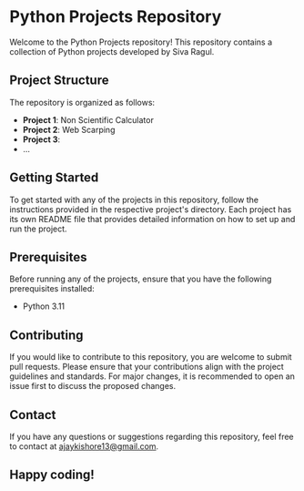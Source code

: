 # Python Projects Repository

Welcome to the Python Projects repository! This repository contains a collection of Python projects developed by Siva Ragul.

## Project Structure

The repository is organized as follows:

- **Project 1**: Non Scientific Calculator
- **Project 2**: Web Scarping 
- **Project 3**: 
- ...

## Getting Started

To get started with any of the projects in this repository, follow the instructions provided in the respective project's directory. Each project has its own README file that provides detailed information on how to set up and run the project.

## Prerequisites

Before running any of the projects, ensure that you have the following prerequisites installed:

- Python 3.11

## Contributing

If you would like to contribute to this repository, you are welcome to submit pull requests. Please ensure that your contributions align with the project guidelines and standards. For major changes, it is recommended to open an issue first to discuss the proposed changes.

## Contact

If you have any questions or suggestions regarding this repository, feel free to contact at ajaykishore13@gmail.com.

## Happy coding!
